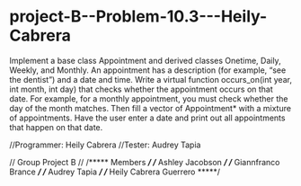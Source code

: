 # project-B--Problem-10.3---Heily-Cabrera

Implement a base class Appointment and derived classes Onetime, Daily, Weekly, and Monthly. An appointment has a description (for example, “see the dentist”) and a date and time. Write a virtual function occurs_on(int year, int month, int day) that checks whether the appointment occurs on that date. For example, for a monthly appointment, you must check whether the day of the month matches. Then fill a vector of Appointment* with a mixture of appointments. Have the user enter a date and print out all appointments that happen on that date.

//Programmer: Heily Cabrera
//Tester: Audrey Tapia

// Group Project B //
/***** Members *****/
/***** Ashley Jacobson *****/
/***** Giannfranco Brance *****/
/***** Audrey Tapia *****/
/***** Heily Cabrera Guerrero *****/

